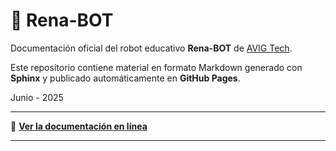 # 📘 Rena-BOT 

Documentación oficial del robot educativo **Rena-BOT** de [AVIG Tech](https://github.com/AvigTech-Labs).

Este repositorio contiene material en formato Markdown generado con **Sphinx** y publicado automáticamente en **GitHub Pages**.

Junio - 2025

---

🚀 **[Ver la documentación en línea](https://avigtech-labs.github.io/RenaBot/)**

---
